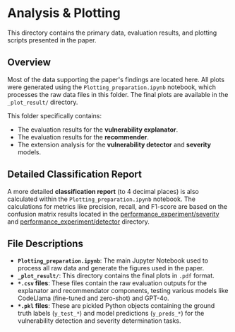 # Analysis & Plotting

This directory contains the primary data, evaluation results, and plotting scripts presented in the paper.

## Overview

Most of the data supporting the paper's findings are located here. All plots were generated using the `Plotting_preparation.ipynb` notebook, which processes the raw data files in this folder. The final plots are available in the `_plot_result/` directory.

This folder specifically contains:
* The evaluation results for the **vulnerability explanator**.
* The evaluation results for the **recommender**.
* The extension analysis for the **vulnerability detector** and **severity** models.

## Detailed Classification Report

A more detailed **classification report** (to 4 decimal places) is also calculated within the `Plotting_preparation.ipynb` notebook. The calculations for metrics like precision, recall, and F1-score are based on the confusion matrix results located in the [performance_experiment/severity](../performance_experiment/severity/) and [performance_experiment/detector](../performance_experiment/detector/) directory.


## File Descriptions

* **`Plotting_preparation.ipynb`**: The main Jupyter Notebook used to process all raw data and generate the figures used in the paper.
* **`_plot_result/`**: This directory contains the final plots in `.pdf` format.
* **`*.csv` files**: These files contain the raw evaluation outputs for the explanator and recommendator components, testing various models like CodeLlama (fine-tuned and zero-shot) and GPT-4o.
* **`*.pkl` files**: These are pickled Python objects containing the ground truth labels (`y_test_*`) and model predictions (`y_preds_*`) for the vulnerability detection and severity determination tasks.